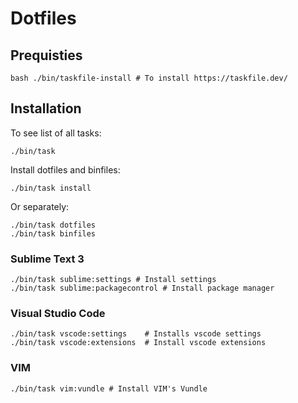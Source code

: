 # Dotfiles
## Prequisties
    bash ./bin/taskfile-install # To install https://taskfile.dev/


## Installation

To see list of all tasks:

    ./bin/task

Install dotfiles and binfiles:
    
    ./bin/task install

Or separately:

    ./bin/task dotfiles
    ./bin/task binfiles

### Sublime Text 3
    ./bin/task sublime:settings # Install settings
    ./bin/task sublime:packagecontrol # Install package manager

### Visual Studio Code
    ./bin/task vscode:settings    # Installs vscode settings
    ./bin/task vscode:extensions  # Install vscode extensions 

### VIM
    ./bin/task vim:vundle # Install VIM's Vundle
